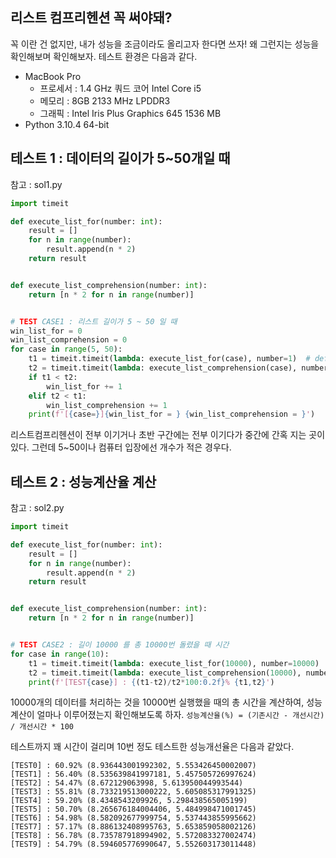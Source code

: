 ## 리스트 컴프리헨션 꼭 써야돼?
꼭 이란 건 없지만, 내가 성능을 조금이라도 올리고자 한다면 쓰자! 왜 그런지는 성능을 확인해보며 확인해보자.
테스트 환경은 다음과 같다.
- MacBook Pro 
    - 프로세서 : 1.4 GHz 쿼드 코어 Intel Core i5
    - 메모리 : 8GB 2133 MHz LPDDR3
    - 그래픽 : Intel Iris Plus Graphics 645 1536 MB
- Python 3.10.4 64-bit

## 테스트 1 : 데이터의 길이가 5~50개일 때
참고 : sol1.py
```python
import timeit

def execute_list_for(number: int):
    result = []
    for n in range(number):
        result.append(n * 2)
    return result


def execute_list_comprehension(number: int):
    return [n * 2 for n in range(number)]


# TEST CASE1 : 리스트 길이가 5 ~ 50 일 때
win_list_for = 0
win_list_comprehension = 0
for case in range(5, 50):
    t1 = timeit.timeit(lambda: execute_list_for(case), number=1)  # default_number = 1000000
    t2 = timeit.timeit(lambda: execute_list_comprehension(case), number=1)
    if t1 < t2:
        win_list_for += 1
    elif t2 < t1:
        win_list_comprehension += 1
    print(f'[{case=}]{win_list_for = } {win_list_comprehension = }')
```
리스트컴프리헨션이 전부 이기거나
초반 구간에는 전부 이기다가 중간에 간혹 지는 곳이 있다.
그런데 5~50이나 컴퓨터 입장에선 개수가 적은 경우다.

## 테스트 2 : 성능계산율 계산
참고 : sol2.py
```python
import timeit

def execute_list_for(number: int):
    result = []
    for n in range(number):
        result.append(n * 2)
    return result


def execute_list_comprehension(number: int):
    return [n * 2 for n in range(number)]


# TEST CASE2 : 길이 10000 를 총 10000번 돌렸을 때 시간
for case in range(10):
    t1 = timeit.timeit(lambda: execute_list_for(10000), number=10000)  # default_number = 1000000
    t2 = timeit.timeit(lambda: execute_list_comprehension(10000), number=10000)
    print(f'[TEST{case}] : {(t1-t2)/t2*100:0.2f}% {t1,t2}')
```
10000개의 데이터를 처리하는 것을 10000번 실행했을 때의 총 시간을 계산하여, 성능계산이 얼마나 이루어졌는지 확인해보도록 하자.
`성능계산율(%) = (기존시간 - 개선시간) / 개선시간 * 100`

테스트까지 꽤 시간이 걸리며 10번 정도 테스트한 성능개선율은 다음과 같았다.
```
[TEST0] : 60.92% (8.936443001992302, 5.553426450002007)
[TEST1] : 56.40% (8.535639841997181, 5.457505726997624)
[TEST2] : 54.47% (8.672129063998, 5.613950044993544)
[TEST3] : 55.81% (8.733219513000222, 5.605085317991325)
[TEST4] : 59.20% (8.4348543209926, 5.298438565005199)
[TEST5] : 50.70% (8.265676184004406, 5.484998471001745)
[TEST6] : 54.98% (8.582092677999754, 5.537443855995662)
[TEST7] : 57.17% (8.886132408995763, 5.653859058002126)
[TEST8] : 56.78% (8.735787918994902, 5.572083327002474)
[TEST9] : 54.79% (8.594605776990647, 5.552603173011448)
```